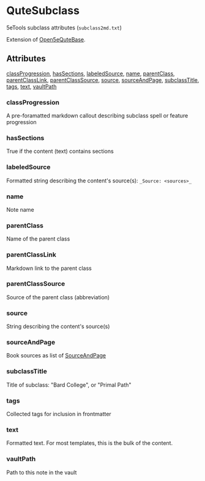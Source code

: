 # QuteSubclass

5eTools subclass attributes (`subclass2md.txt`)

Extension of [Open5eQuteBase](Open5eQuteBase.md).

## Attributes

[classProgression](#classprogression), [hasSections](#hassections), [labeledSource](#labeledsource), [name](#name), [parentClass](#parentclass), [parentClassLink](#parentclasslink), [parentClassSource](#parentclasssource), [source](#source), [sourceAndPage](#sourceandpage), [subclassTitle](#subclasstitle), [tags](#tags), [text](#text), [vaultPath](#vaultpath)


### classProgression

A pre-foramatted markdown callout describing subclass spell or feature progression

### hasSections

True if the content (text) contains sections

### labeledSource

Formatted string describing the content's source(s): `_Source: <sources>_`

### name

Note name

### parentClass

Name of the parent class

### parentClassLink

Markdown link to the parent class

### parentClassSource

Source of the parent class (abbreviation)

### source

String describing the content's source(s)

### sourceAndPage

Book sources as list of [SourceAndPage](../SourceAndPage.md)

### subclassTitle

Title of subclass: "Bard College", or "Primal Path"

### tags

Collected tags for inclusion in frontmatter

### text

Formatted text. For most templates, this is the bulk of the content.

### vaultPath

Path to this note in the vault
